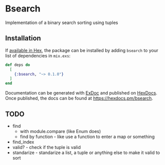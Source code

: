 # Bsearch

Implementation of a binary search sorting using tuples

## Installation

If [available in Hex](https://hex.pm/docs/publish), the package can be installed
by adding `bsearch` to your list of dependencies in `mix.exs`:

```elixir
def deps do
  [
    {:bsearch, "~> 0.1.0"}
  ]
end
```

Documentation can be generated with [ExDoc](https://github.com/elixir-lang/ex_doc)
and published on [HexDocs](https://hexdocs.pm). Once published, the docs can
be found at <https://hexdocs.pm/bsearch>.

## TODO

- find
  - with module.compare (like Enum does)
  - find by function - like use a function to enter a map or something
- find_index
- valid? - check if the tuple is valid
- standarize - standarize a list, a tuple or anything else to make it valid to sort
